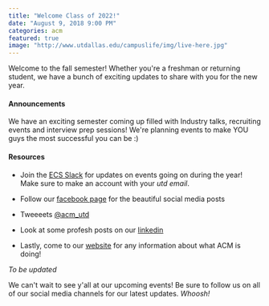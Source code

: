 ```yaml
---
title: "Welcome Class of 2022!"
date: "August 9, 2018 9:00 PM"
categories: acm
featured: true
image: "http://www.utdallas.edu/campuslife/img/live-here.jpg"
---
```


Welcome to the fall semester! Whether you're a freshman or returning student, we have a bunch of exciting updates to share with you for the new year.

<!--more-->

#### Announcements
We have an exciting semester coming up filled with Industry talks, recruiting events and interview prep sessions!
We're planning events to make YOU guys the most successful you can be :) 

#### Resources
* Join the [ECS Slack](http://www.ecsutd.slack.com) for updates on events going on during the year! Make sure to make an account with your *utd email*.

* Follow our [facebook page](http://www.facebook.com/acmatutd/) for the beautiful social media posts

* Tweeeets [@acm_utd](http://www.twitter.com/acm_utd)

* Look at some profesh posts on our [linkedin](http://www.linkedin.com/company/acmutd/)

* Lastly, come to our [website](http://www.acmutd.co) for any information about what ACM is doing! 

*To be updated*

We can't wait to see y'all at our upcoming events! 
Be sure to follow us on all of our social media channels for our latest updates. *Whoosh!*
